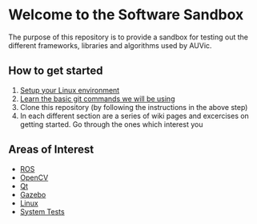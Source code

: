 # Welcome to the Software Sandbox

The purpose of this repository is to provide a sandbox for testing out the different frameworks,
libraries and algorithms used by AUVic.

## How to get started

1. [Setup your Linux environment](https://github.com/uvic-auvic/Software_Sandbox/wiki/Setting-up-your-environment)
2. [Learn the basic git commands we will be using](https://github.com/uvic-auvic/Software_Sandbox/wiki/Git-Workflow)
3. Clone this repository (by following the instructions in the above step)
4. In each different section are a series of wiki pages and excercises on getting started. Go through the ones which interest you

## Areas of Interest

- [ROS](ros/)
- [OpenCV](vision/)
- [Qt](qt/)
- [Gazebo](gazebo/)
- [Linux](linux/)
- [System Tests](system_tests/)
